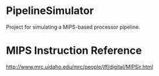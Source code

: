 # PipelineSimulator
Project for simulating a MIPS-based processor pipeline.

# MIPS Instruction Reference
http://www.mrc.uidaho.edu/mrc/people/jff/digital/MIPSir.html
